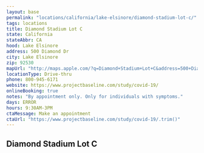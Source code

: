 ```yaml
---
layout: base
permalink: "locations/california/lake-elsinore/diamond-stadium-lot-c/"
tags: locations
title: Diamond Stadium Lot C
state: California
stateAbbr: CA
hood: Lake Elsinore
address: 500 Diamond Dr
city: Lake Elsinore
zip: 92530
mapUrl: "http://maps.apple.com/?q=Diamond+Stadium+Lot+C&address=500+Diamond+Dr,Lake+Elsinore,California,92530"
locationType: Drive-thru
phone: 800-945-6171
website: https://www.projectbaseline.com/study/covid-19/
onlineBooking: true
notes: "By appointment only. Only for individuals with symptoms."
days: ERROR
hours: 9:30AM-3PM
ctaMessage: Make an appointment
ctaUrl: "https://www.projectbaseline.com/study/covid-19/.trim()"
---
```

## Diamond Stadium Lot C